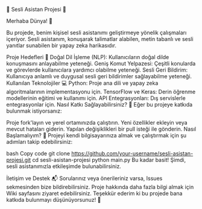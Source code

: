 🎤 Sesli Asistan Projesi 🚀

Merhaba Dünya! 👋

Bu projede, benim kişisel sesli asistanımı geliştirmeye yönelik çalışmaları içeriyor. Sesli asistanım, konuşarak talimatlar alabilen, metin tabanlı ve sesli yanıtlar sunabilen bir yapay zeka harikasıdır.

Proje Hedefleri 🎯
Doğal Dil İşleme (NLP): Kullanıcıların doğal dilde konuşmasını anlayabilme yeteneği.
Geniş Komut Yelpazesi: Çeşitli konularda ve görevlerde kullanıcılara yardımcı olabilme yeteneği.
Sesli Geri Bildirim: Kullanıcıya anlamlı ve duygusal sesli geri bildirimler sağlayabilme yeteneği.
Kullanılan Teknolojiler 💻
Python: Proje ana dili ve yapay zeka algoritmalarının implementasyonu için.
TensorFlow ve Keras: Derin öğrenme modellerinin eğitimi ve kullanımı için.
API Entegrasyonları: Dış servislerle entegrasyonlar için.
Nasıl Katkı Sağlayabilirsiniz? 🤝
Eğer bu projeye katkıda bulunmak istiyorsanız:

Proje fork'layın ve yerel ortamınızda çalıştırın.
Yeni özellikler ekleyin veya mevcut hataları giderin.
Yapılan değişiklikleri bir pull isteği ile gönderin.
Nasıl Başlamalıyım? 🚀
Projeyi kendi bilgisayarınıza almak ve çalıştırmak için şu adımları takip edebilirsiniz:

bash
Copy code
git clone https://github.com/your-username/sesli-asistan-projesi.git
cd sesli-asistan-projesi
python main.py
Bu kadar basit! Şimdi, sesli asistanımızla etkileşimde bulunabilirsiniz.

İletişim ve Destek 📬
Sorularınız veya önerileriniz varsa, Issues sekmesinden bize bildirebilirsiniz.
Proje hakkında daha fazla bilgi almak için Wiki sayfasını ziyaret edebilirsiniz.
Teşekkür ederim ki bu projede bana katkıda bulunmayı düşünüyorsunuz! 🌟

